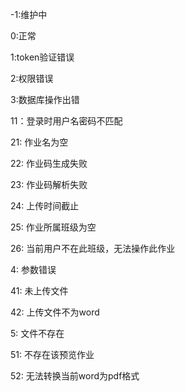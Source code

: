 -1:维护中

0:正常

1:token验证错误

2:权限错误

3:数据库操作出错

11：登录时用户名密码不匹配

21: 作业名为空

22: 作业码生成失败

23: 作业码解析失败

24: 上传时间截止

25: 作业所属班级为空

26: 当前用户不在此班级，无法操作此作业

4: 参数错误

41: 未上传文件

42: 上传文件不为word

5: 文件不存在

51: 不存在该预览作业

52: 无法转换当前word为pdf格式